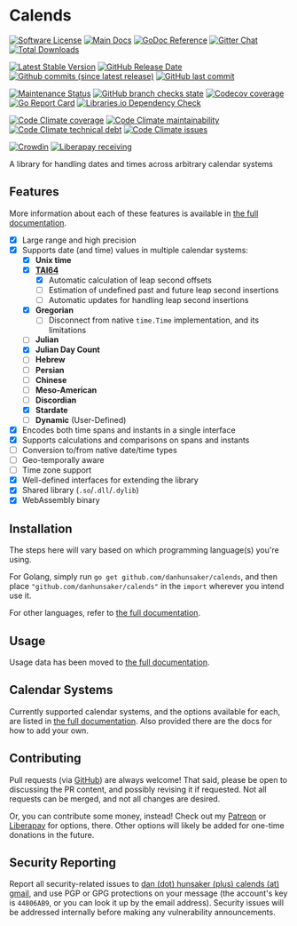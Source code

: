 # Calends

[![Software License](https://img.shields.io/github/license/danhunsaker/calends.svg?style=for-the-badge)](LICENSE)
[![Main Docs](https://img.shields.io/readthedocs/calends.svg?label=main+docs&style=for-the-badge)](https://calends.readthedocs.io/)
[![GoDoc Reference](https://img.shields.io/badge/GoDoc-reference-brightgreen.svg?style=flat-square)](https://godoc.org/github.com/danhunsaker/calends)
[![Gitter Chat](https://img.shields.io/gitter/room/danhunsaker/calends.svg?style=flat-square)](https://gitter.im/danhunsaker/calends)
[![Total Downloads](https://img.shields.io/github/downloads/danhunsaker/calends/total.svg?style=flat-square)](https://github.com/danhunsaker/calends/releases)

[![Latest Stable Version](https://img.shields.io/github/release/danhunsaker/calends.svg?style=for-the-badge)](https://github.com/danhunsaker/calends/releases)
[![GitHub Release Date](https://img.shields.io/github/release-date/danhunsaker/calends.svg?style=for-the-badge)](https://github.com/danhunsaker/calends)
[![Github commits (since latest release)](https://img.shields.io/github/commits-since/danhunsaker/calends/latest.svg?style=flat-square)](https://github.com/danhunsaker/calends)
[![GitHub last commit](https://img.shields.io/github/last-commit/danhunsaker/calends.svg?style=flat-square)](https://github.com/danhunsaker/calends)

[![Maintenance Status](https://img.shields.io/maintenance/yes/2023.svg?style=flat-square)](https://github.com/danhunsaker/calends)
[![GitHub branch checks state](https://img.shields.io/github/checks-status/danhunsaker/calends/main?style=flat-square)](https://github.com/danhunsaker/calends/actions)
[![Codecov coverage](https://img.shields.io/codecov/c/github/danhunsaker/calends.svg?style=flat-square)](https://codecov.io/gh/danhunsaker/calends)
[![Go Report Card](https://goreportcard.com/badge/github.com/danhunsaker/calends?style=flat-square)](https://goreportcard.com/report/github.com/danhunsaker/calends)
[![Libraries.io Dependency Check](https://img.shields.io/librariesio/github/danhunsaker/calends.svg?style=flat-square)](https://libraries.io/github/danhunsaker/calends)

[![Code Climate coverage](https://img.shields.io/codeclimate/coverage-letter/danhunsaker/calends.svg?style=flat-square)](https://codeclimate.com/github/danhunsaker/calends)
[![Code Climate maintainability](https://img.shields.io/codeclimate/maintainability/danhunsaker/calends.svg?style=flat-square)](https://codeclimate.com/github/danhunsaker/calends)
[![Code Climate technical debt](https://img.shields.io/codeclimate/tech-debt/danhunsaker/calends.svg?style=flat-square)](https://codeclimate.com/github/danhunsaker/calends)
[![Code Climate issues](https://img.shields.io/codeclimate/issues/danhunsaker/calends.svg?style=flat-square)](https://codeclimate.com/github/danhunsaker/calends)

[![Crowdin](https://d322cqt584bo4o.cloudfront.net/calends/localized.svg)](https://crowdin.com/project/calends)
[![Liberapay receiving](https://img.shields.io/liberapay/receives/danhunsaker.svg?style=flat-square)](https://liberapay.com/danhunsaker/)

A library for handling dates and times across arbitrary calendar systems

## Features

More information about each of these features is available in [the full
documentation][full].

- [x] Large range and high precision
- [x] Supports date (and time) values in multiple calendar systems:
  - [x] **Unix time**
  - [x] **[TAI64][]**
    - [x] Automatic calculation of leap second offsets
    - [ ] Estimation of undefined past and future leap second insertions
    - [ ] Automatic updates for handling leap second insertions
  - [x] **Gregorian**
    - [ ] Disconnect from native `time.Time` implementation, and its limitations
  - [ ] **Julian**
  - [x] **Julian Day Count**
  - [ ] **Hebrew**
  - [ ] **Persian**
  - [ ] **Chinese**
  - [ ] **Meso-American**
  - [ ] **Discordian**
  - [x] **Stardate**
  - [ ] **Dynamic** (User-Defined)
- [x] Encodes both time spans and instants in a single interface
- [x] Supports calculations and comparisons on spans and instants
- [ ] Conversion to/from native date/time types
- [ ] Geo-temporally aware
- [ ] Time zone support
- [x] Well-defined interfaces for extending the library
- [x] Shared library (`.so`/`.dll`/`.dylib`)
- [X] WebAssembly binary

## Installation

The steps here will vary based on which programming language(s) you're using.

For Golang, simply run `go get github.com/danhunsaker/calends`, and then place
`"github.com/danhunsaker/calends"` in the `import` wherever you intend use it.

For other languages, refer to [the full documentation][full].

## Usage

Usage data has been moved to [the full documentation][full].

## Calendar Systems

Currently supported calendar systems, and the options available for each, are
listed in [the full documentation][full]. Also provided there are the docs for
how to add your own.

## Contributing

Pull requests (via [GitHub][]) are always welcome! That said, please be open to
discussing the PR content, and possibly revising it if requested. Not all
requests can be merged, and not all changes are desired.

Or, you can contribute some money, instead! Check out my [Patreon][] or
[Liberapay][] for options, there. Other options will likely be added for
one-time donations in the future.

## Security Reporting

Report all security-related issues to [dan (dot) hunsaker (plus) calends (at)
gmail](mailto:dan.hunsaker+calends@gmail.com), and use PGP or GPG protections on
your message (the account's key is `44806AB9`, or you can look it up by the
email address). Security issues will be addressed internally before making any
vulnerability announcements.

[GitHub]: https://github.com/danhunsaker/calends
[TAI64]: http://cr.yp.to/libtai/tai64.html
[full]: https://calends.readthedocs.io/
[Patreon]: https://www.patreon.com/DanHunsaker
[Liberapay]: https://liberapay.com/danhunsaker/
